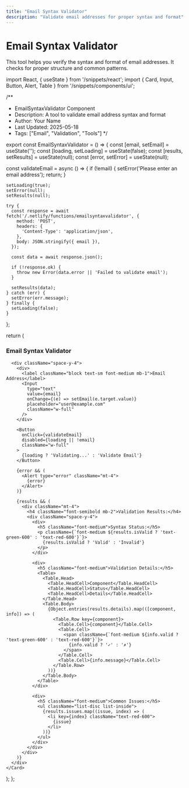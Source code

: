 ```yaml
---
title: "Email Syntax Validator"
description: "Validate email addresses for proper syntax and format"
---
```


# Email Syntax Validator

This tool helps you verify the syntax and format of email addresses. It checks for proper structure and common patterns.

import React, { useState } from '/snippets/react';
import { Card, Input, Button, Alert, Table } from '/snippets/components/ui';

/**
 * EmailSyntaxValidator Component
 * Description: A tool to validate email address syntax and format
 * Author: Your Name
 * Last Updated: 2025-05-18
 * Tags: ["Email", "Validation", "Tools"]
 */

export const EmailSyntaxValidator = () => {
  const [email, setEmail] = useState('');
  const [loading, setLoading] = useState(false);
  const [results, setResults] = useState(null);
  const [error, setError] = useState(null);

  const validateEmail = async () => {
    if (!email) {
      setError('Please enter an email address');
      return;
    }

    setLoading(true);
    setError(null);
    setResults(null);

    try {
      const response = await fetch('/.netlify/functions/emailsyntaxvalidator', {
        method: 'POST',
        headers: {
          'Content-Type': 'application/json',
        },
        body: JSON.stringify({ email }),
      });

      const data = await response.json();
      
      if (!response.ok) {
        throw new Error(data.error || 'Failed to validate email');
      }

      setResults(data);
    } catch (err) {
      setError(err.message);
    } finally {
      setLoading(false);
    }
  };

  return (
    <Card>
      <h3 className="text-xl font-bold mb-4">Email Syntax Validator</h3>
      
      <div className="space-y-4">
        <div>
          <label className="block text-sm font-medium mb-1">Email Address</label>
          <Input
            type="text"
            value={email}
            onChange={(e) => setEmail(e.target.value)}
            placeholder="user@example.com"
            className="w-full"
          />
        </div>

        <Button
          onClick={validateEmail}
          disabled={loading || !email}
          className="w-full"
        >
          {loading ? 'Validating...' : 'Validate Email'}
        </Button>

        {error && (
          <Alert type="error" className="mt-4">
            {error}
          </Alert>
        )}

        {results && (
          <div className="mt-4">
            <h4 className="font-semibold mb-2">Validation Results:</h4>
            <div className="space-y-4">
              <div>
                <h5 className="font-medium">Syntax Status:</h5>
                <p className={`font-medium ${results.isValid ? 'text-green-600' : 'text-red-600'}`}>
                  {results.isValid ? 'Valid' : 'Invalid'}
                </p>
              </div>

              <div>
                <h5 className="font-medium">Validation Details:</h5>
                <Table>
                  <Table.Head>
                    <Table.HeadCell>Component</Table.HeadCell>
                    <Table.HeadCell>Status</Table.HeadCell>
                    <Table.HeadCell>Details</Table.HeadCell>
                  </Table.Head>
                  <Table.Body>
                    {Object.entries(results.details).map(([component, info]) => (
                      <Table.Row key={component}>
                        <Table.Cell>{component}</Table.Cell>
                        <Table.Cell>
                          <span className={`font-medium ${info.valid ? 'text-green-600' : 'text-red-600'}`}>
                            {info.valid ? '✓' : '✗'}
                          </span>
                        </Table.Cell>
                        <Table.Cell>{info.message}</Table.Cell>
                      </Table.Row>
                    ))}
                  </Table.Body>
                </Table>
              </div>

              <div>
                <h5 className="font-medium">Common Issues:</h5>
                <ul className="list-disc list-inside">
                  {results.issues.map((issue, index) => (
                    <li key={index} className="text-red-600">
                      {issue}
                    </li>
                  ))}
                </ul>
              </div>
            </div>
          </div>
        )}
      </div>
    </Card>
  );
};
